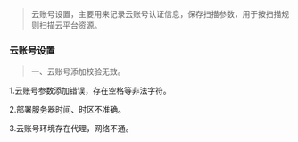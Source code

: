> 云账号设置，主要用来记录云账号认证信息，保存扫描参数，用于按扫描规则扫描云平台资源。

### 云账号设置

> 一、云账号添加校验无效。

1.云账号参数添加错误，存在空格等非法字符。

2.部署服务器时间、时区不准确。

3.云账号环境存在代理，网络不通。




